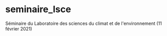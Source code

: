 # seminaire_lsce
Séminaire du Laboratoire des sciences du climat et de l'environnement (11 février 2021)
